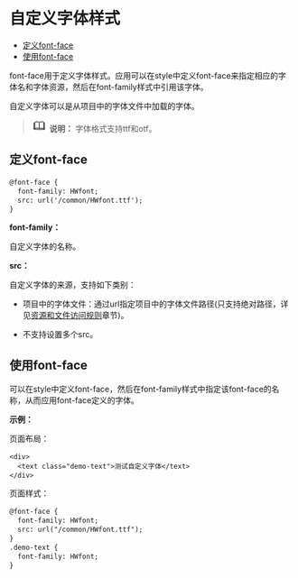 # 自定义字体样式<a name="ZH-CN_TOPIC_0000001163812210"></a>

-   [定义font-face](#zh-cn_topic_0000001173324599_section185107316712)
-   [使用font-face](#zh-cn_topic_0000001173324599_section713052011710)

font-face用于定义字体样式。应用可以在style中定义font-face来指定相应的字体名和字体资源，然后在font-family样式中引用该字体。

自定义字体可以是从项目中的字体文件中加载的字体。

>![](../../public_sys-resources/icon-note.gif) **说明：** 
>字体格式支持ttf和otf。

## 定义font-face<a name="zh-cn_topic_0000001173324599_section185107316712"></a>

```
@font-face {   
  font-family: HWfont; 
  src: url('/common/HWfont.ttf'); 
}
```

**font-family：**

自定义字体的名称。

**src：**

自定义字体的来源，支持如下类别：

-   项目中的字体文件：通过url指定项目中的字体文件路径\(只支持绝对路径，详见[资源和文件访问规则](../js-framework-file.md#zh-cn_topic_0000001127125012_section6620355202117)章节\)。

-   不支持设置多个src。

## 使用font-face<a name="zh-cn_topic_0000001173324599_section713052011710"></a>

可以在style中定义font-face，然后在font-family样式中指定该font-face的名称，从而应用font-face定义的字体。

**示例：**

页面布局：

```
<div>    
  <text class="demo-text">测试自定义字体</text>  
</div>
```

页面样式：

```
@font-face {
  font-family: HWfont;
  src: url("/common/HWfont.ttf");
}
.demo-text {
  font-family: HWfont;
}
```

